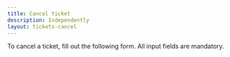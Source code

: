 ```yaml
---
title: Cancel ticket
description: Independently
layout: tickets-cancel
---
```


To cancel a&nbsp;ticket, fill out the following form. All input fields are mandatory.
